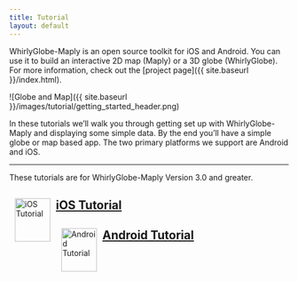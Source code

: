 ```yaml
---
title: Tutorial
layout: default
---
```


WhirlyGlobe-Maply is an open source toolkit for iOS and Android. You can use it to build an interactive 2D map (Maply) or a 3D globe (WhirlyGlobe).  For more information, check out the [project page]({{ site.baseurl }}/index.html).

![Globe and Map]({{ site.baseurl }}/images/tutorial/getting_started_header.png)

In these tutorials we’ll walk you through getting set up with WhirlyGlobe-Maply and displaying some simple data.  By the end you’ll have a simple globe or map based app.  The two primary platforms we support are Android and iOS. 

***

These tutorials are for WhirlyGlobe-Maply Version 3.0 and greater.

<div class="media">
<a class="media-left" href= "ios/getting_started.html" border="0"><img src= "{{ site.baseurl }}/images/apple_logo_white.png" alt= "iOS Tutorial" align="left" width="64" height="78" style="margin-left:10px;margin-right:10px" /></a>
<div class="media-body">
<a href="ios/getting_started.html"><h2>iOS Tutorial</h2></a>
</div>
</div>

<div class="media">
<a class="media-left" href= "android/getting-started.html" border="0"><img src= "{{ site.baseurl }}/images/android_robot_200.png" alt= "Android Tutorial" align="left" width="64" height="78" style="margin-left:10px;margin-right:10px" /></a>
<div class="media-body">
<a href="android/getting-started.html"><h2>Android Tutorial</h2></a>
</div>
</div>
